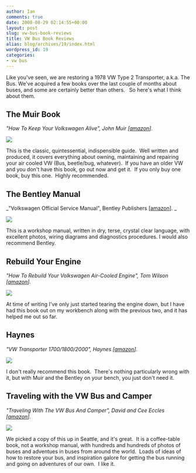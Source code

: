 ```yaml
---
author: Ian
comments: true
date: 2008-08-29 02:14:55+00:00
layout: post
slug: vw-bus-book-reviews
title: VW Bus Book Reviews
alias: blog/archives/19/index.html
wordpress_id: 19
categories:
- vw bus
---
```


Like you've seen, we are restoring a 1978 VW Type 2 Transporter, a.k.a. The Bus. We've acquired a few books over the last couple of months about buses, and some are certainly better than others.   So here's what I think about them.



## The Muir Book


_"How To Keep Your Volkswagen Alive", John Muir [[amazon](http://www.amazon.com/Keep-Volkswagen-Alive-Step-Step/dp/1566913101)]._

[![](/blog/wp-content/uploads/2008/08/muir.jpg)](http://www.amazon.com/Keep-Volkswagen-Alive-Step-Step/dp/1566913101)

This is the classic, quintessential, indispensible guide.  Well written and produced, it covers everything about owning, maintaining and repairing your air cooled VW (Bus, beetle/bug, whatever).  If you have an older VW and you don't have this book, go out now and get it.  If you only buy one book, buy this one.  Highly recommended.


## The Bentley Manual


_"Volkswagen Official Service Manual", Bentley Publishers [[amazon](http://www.amazon.com/Volkswagen-Station-Wagon-Bus-Official/dp/0837600944)]. _

[![](http://ecx.images-amazon.com/images/I/51YA8Y2B7KL.jpg)](http://www.amazon.com/Volkswagen-Station-Wagon-Bus-Official/dp/0837600944)

This is a workshop manual, written in dry, terse, crystal clear language, with excellent photos, wiring diagrams and diagnostics procedures. I would also recommend Bentley.


## Rebuild Your Engine


_"How To Rebuild Your Volkswagen Air-Cooled Engine", Tom Wilson [[amazon](http://www.amazon.com/Rebuild-Volkswagen-air-Cooled-Engine-models/dp/0895862255)]._

[![](/blog/wp-content/uploads/2008/08/wilson.jpg)](http://www.amazon.com/Rebuild-Volkswagen-air-Cooled-Engine-models/dp/0895862255)

At time of writing I've only just started tearing the engine down, but I have had this book out on my workbench along with the previous two, and it has helped me out so far.


## Haynes


_"VW Transporter 1700/1800/2000", Haynes [[amazon](http://www.amazon.com/Transporter-1700-1972-1979-Haynes-Manuals/dp/0856966142)]._

[![](http://ecx.images-amazon.com/images/I/61EZJ8Y0EQL.jpg)](http://www.amazon.com/Transporter-1700-1972-1979-Haynes-Manuals/dp/0856966142)

I don't really recommend this book.  There's nothing particularly wrong with it, but with Muir and the Bentley on your bench, you just don't need it.


## Traveling with the VW Bus and Camper


_"Traveling With The VW Bus And Camper", David and Cee Eccles [[amazon](http://www.amazon.com/Traveling-Bus-Camper-David-Eccles/dp/0789209195)]._

[![](/blog/wp-content/uploads/2008/08/eccles.jpg)](http://www.amazon.com/Traveling-Bus-Camper-David-Eccles/dp/0789209195)

We picked a copy of this up in Seattle, and it's great.  It is a coffee-table book, not a workshop manual, with hundreds and hundreds of photos of buses and adventues in buses from around the world.  Loads of ideas of how to restore your bus, and inspiration galore for getting the bus running and going on adventures of our own.  I like it.
